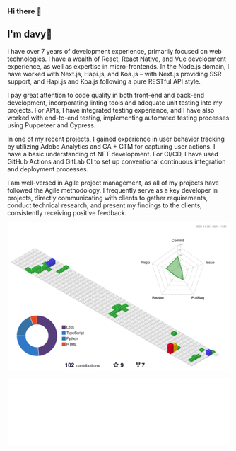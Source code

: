 ### Hi there 👋
## I'm davy👋
I have over 7 years of development experience, primarily focused on web technologies. I have a wealth of React, React Native, and Vue development experience, as well as expertise in micro-frontends. In the Node.js domain, I have worked with Next.js, Hapi.js, and Koa.js – with Next.js providing SSR support, and Hapi.js and Koa.js following a pure RESTful API style.

I pay great attention to code quality in both front-end and back-end development, incorporating linting tools and adequate unit testing into my projects. For APIs, I have integrated testing experience, and I have also worked with end-to-end testing, implementing automated testing processes using Puppeteer and Cypress.

In one of my recent projects, I gained experience in user behavior tracking by utilizing Adobe Analytics and GA + GTM for capturing user actions. I have a basic understanding of NFT development. For CI/CD, I have used GitHub Actions and GitLab CI to set up conventional continuous integration and deployment processes.

I am well-versed in Agile project management, as all of my projects have followed the Agile methodology. I frequently serve as a key developer in projects, directly communicating with clients to gather requirements, conduct technical research, and present my findings to the clients, consistently receiving positive feedback.

![](./profile-3d-contrib/profile-gitblock.svg)


![](./tags.svg)
